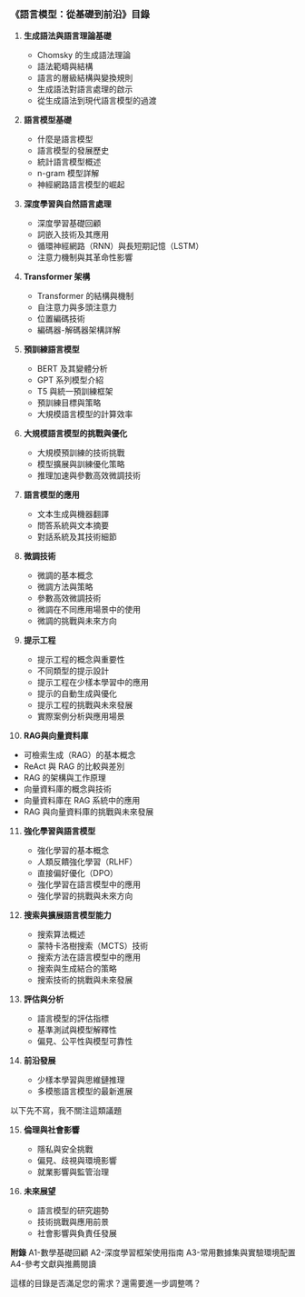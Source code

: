 ### 《語言模型：從基礎到前沿》目錄

1. **生成語法與語言理論基礎**
   - Chomsky 的生成語法理論
   - 語法範疇與結構
   - 語言的層級結構與變換規則
   - 生成語法對語言處理的啟示
   - 從生成語法到現代語言模型的過渡

2. **語言模型基礎**
   - 什麼是語言模型
   - 語言模型的發展歷史
   - 統計語言模型概述
   - n-gram 模型詳解
   - 神經網路語言模型的崛起

3. **深度學習與自然語言處理**
   - 深度學習基礎回顧
   - 詞嵌入技術及其應用
   - 循環神經網路（RNN）與長短期記憶（LSTM）
   - 注意力機制與其革命性影響

4. **Transformer 架構**
   - Transformer 的結構與機制
   - 自注意力與多頭注意力
   - 位置編碼技術
   - 編碼器-解碼器架構詳解

5. **預訓練語言模型**
   - BERT 及其變體分析
   - GPT 系列模型介紹
   - T5 與統一預訓練框架
   - 預訓練目標與策略
   - 大規模語言模型的計算效率

6. **大規模語言模型的挑戰與優化**
   - 大規模預訓練的技術挑戰
   - 模型擴展與訓練優化策略
   - 推理加速與參數高效微調技術

7. **語言模型的應用**
   - 文本生成與機器翻譯
   - 問答系統與文本摘要
   - 對話系統及其技術細節

8. **微調技術**
   - 微調的基本概念
   - 微調方法與策略
   - 參數高效微調技術
   - 微調在不同應用場景中的使用
   - 微調的挑戰與未來方向

9. **提示工程**
   - 提示工程的概念與重要性
   - 不同類型的提示設計
   - 提示工程在少樣本學習中的應用
   - 提示的自動生成與優化
   - 提示工程的挑戰與未來發展
   - 實際案例分析與應用場景

10. **RAG與向量資料庫**
   - 可檢索生成（RAG）的基本概念
   - ReAct 與 RAG 的比較與差別
   - RAG 的架構與工作原理
   - 向量資料庫的概念與技術
   - 向量資料庫在 RAG 系統中的應用
   - RAG 與向量資料庫的挑戰與未來發展

11. **強化學習與語言模型**
    - 強化學習的基本概念
    - 人類反饋強化學習（RLHF）
    - 直接偏好優化（DPO）
    - 強化學習在語言模型中的應用
    - 強化學習的挑戰與未來方向

12. **搜索與擴展語言模型能力**
    - 搜索算法概述
    - 蒙特卡洛樹搜索（MCTS）技術
    - 搜索方法在語言模型中的應用
    - 搜索與生成結合的策略
    - 搜索技術的挑戰與未來發展

13. **評估與分析**
    - 語言模型的評估指標
    - 基準測試與模型解釋性
    - 偏見、公平性與模型可靠性

14. **前沿發展**
    - 少樣本學習與思維鏈推理
    - 多模態語言模型的最新進展

以下先不寫，我不關注這類議題

15. **倫理與社會影響**
    - 隱私與安全挑戰
    - 偏見、歧視與環境影響
    - 就業影響與監管治理

16. **未來展望**
    - 語言模型的研究趨勢
    - 技術挑戰與應用前景
    - 社會影響與負責任發展

**附錄**
A1-數學基礎回顧
A2-深度學習框架使用指南
A3-常用數據集與實驗環境配置
A4-參考文獻與推薦閱讀

這樣的目錄是否滿足您的需求？還需要進一步調整嗎？